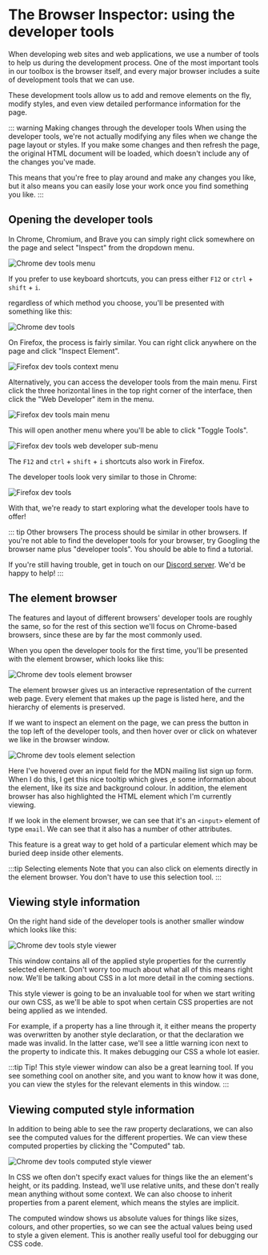 # The Browser Inspector: using the developer tools

When developing web sites and web applications, we use a number of tools to help us during the development process. One of the most important tools in our toolbox is the browser itself, and every major browser includes a suite of development tools that we can use.

These development tools allow us to add and remove elements on the fly, modify styles, and even view detailed performance information for the page.

::: warning Making changes through the developer tools
When using the developer tools, we're not actually modifying any files when we change the page layout or styles. If you make some changes and then refresh the page, the original HTML document will be loaded, which doesn't include any of the changes you've made.

This means that you're free to play around and make any changes you like, but it also means you can easily lose your work once you find something you like.
:::

## Opening the developer tools

In Chrome, Chromium, and Brave you can simply right click somewhere on the page and select "Inspect" from the dropdown menu.

![Chrome dev tools menu](./assets/chrome_dev_tools_menu.png)

If you prefer to use keyboard shortcuts, you can press either `F12` or `ctrl` + `shift` + `i`.

regardless of which method you choose, you'll be presented with something like this:

![Chrome dev tools](./assets/chrome_dev_tools.png)

On Firefox, the process is fairly similar. You can right click anywhere on the page and click "Inspect Element".

![Firefox dev tools context menu](./assets/firefox_dev_tools_menu_1.png)

Alternatively, you can access the developer tools from the main menu. First click the three horizontal lines in the top right corner of the interface, then click the "Web Developer" item in the menu.

![Firefox dev tools main menu](./assets/firefox_dev_tools_menu_2.png)

This will open another menu where you'll be able to click "Toggle Tools".

![Firefox dev tools web developer sub-menu](./assets/firefox_dev_tools_menu_3.png)

The `F12` and `ctrl` + `shift` + `i` shortcuts also work in Firefox.

The developer tools look very similar to those in Chrome:

![Firefox dev tools](./assets/firefox_dev_tools.png)

With that, we're ready to start exploring what the developer tools have to offer!

::: tip Other browsers
The process should be similar in other browsers. If you're not able to find the developer tools for your browser, try Googling the browser name plus "developer tools". You should be able to find a tutorial.

If you're still having trouble, get in touch on our [Discord server](https://discord.gg/BBWwyMq). We'd be happy to help!
:::

## The element browser

The features and layout of different browsers' developer tools are roughly the same, so for the rest of this section we'll focus on Chrome-based browsers, since these are by far the most commonly used.

When you open the developer tools for the first time, you'll be presented with the element browser, which looks like this:

![Chrome dev tools element browser](./assets/chrome_element_browser.png)

The element browser gives us an interactive representation of the current web page. Every element that makes up the page is listed here, and the hierarchy of elements is preserved.

If we want to inspect an element on the page, we can press the button in the top left of the developer tools, and then hover over or click on whatever we like in the browser window.

![Chrome dev tools element selection](./assets/chrome_element_select.png)

Here I've hovered over an input field for the MDN mailing list sign up form. When I do this, I get this nice tooltip which gives ,e some information about the element, like its size and background colour. In addition, the element browser has also highlighted the HTML element which I'm currently viewing.

If we look in the element browser, we can see that it's an `<input>` element of type `email`. We can see that it also has a number of other attributes.

This feature is a great way to get hold of a particular element which may be buried deep inside other elements.

:::tip Selecting elements
Note that you can also click on elements directly in the element browser. You don't have to use this selection tool.
:::

## Viewing style information

On the right hand side of the developer tools is another smaller window which looks like this:

![Chrome dev tools style viewer](./assets/chrome_style_viewer.png)

This window contains all of the applied style properties for the currently selected element. Don't worry too much about what all of this means right now. We'll be talking about CSS in a lot more detail in the coming sections.

This style viewer is going to be an invaluable tool for when we start writing our own CSS, as we'll be able to spot when certain CSS properties are not being applied as we intended.

For example, if a property has a line through it, it either means the property was overwritten by another style declaration, or that the declaration we made was invalid. In the latter case, we'll see a little warning icon next to the property to indicate this. It makes debugging our CSS a whole lot easier.

:::tip Tip!
This style viewer window can also be a great learning tool. If you see something cool on another site, and you want to know how it was done, you can view the styles for the relevant elements in this window.
:::

## Viewing computed style information

In addition to being able to see the raw property declarations, we can also see the computed values for the different properties. We can view these computed properties by clicking the "Computed" tab.

![Chrome dev tools computed style viewer](./assets/chrome_computed_style_viewer.png)

In CSS we often don't specify exact values for things like the an element's height, or its padding. Instead, we'll use relative units, and these don't really mean anything without some context. We can also choose to inherit properties from a parent element, which means the styles are implicit.

The computed window shows us absolute values for things like sizes, colours, and other properties, so we can see the actual values being used to style a given element. This is another really useful tool for debugging our CSS code.
